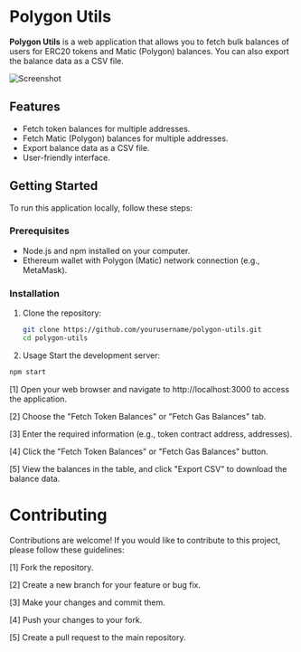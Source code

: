 # Polygon Utils

**Polygon Utils** is a web application that allows you to fetch bulk balances of users for ERC20 tokens and Matic (Polygon) balances. You
can also export the balance data as a CSV file.

![Screenshot](screenshot.png)

## Features

- Fetch token balances for multiple addresses.
- Fetch Matic (Polygon) balances for multiple addresses.
- Export balance data as a CSV file.
- User-friendly interface.

## Getting Started

To run this application locally, follow these steps:

### Prerequisites

- Node.js and npm installed on your computer.
- Ethereum wallet with Polygon (Matic) network connection (e.g., MetaMask).

### Installation

1. Clone the repository:

   ```bash
   git clone https://github.com/yourusername/polygon-utils.git
   cd polygon-utils
   ```

2. Usage Start the development server:

```bash
npm start
```

[1] Open your web browser and navigate to http://localhost:3000 to access the application.

[2] Choose the "Fetch Token Balances" or "Fetch Gas Balances" tab.

[3] Enter the required information (e.g., token contract address, addresses).

[4] Click the "Fetch Token Balances" or "Fetch Gas Balances" button.

[5] View the balances in the table, and click "Export CSV" to download the balance data.

# Contributing

Contributions are welcome! If you would like to contribute to this project, please follow these guidelines:

[1] Fork the repository.

[2] Create a new branch for your feature or bug fix.

[3] Make your changes and commit them.

[4] Push your changes to your fork.

[5] Create a pull request to the main repository.
